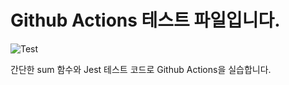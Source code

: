 # Github Actions 테스트 파일입니다.

![Test](http://github.com/mintsky0172/github-action/actions/workflows/test.yml/badge.svg)

간단한 sum 함수와 Jest 테스트 코드로 Github Actions을 실습합니다.

